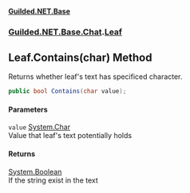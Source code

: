 #### [Guilded.NET.Base](Guilded_NET_Base.md 'Guilded.NET.Base')
### [Guilded.NET.Base.Chat](Guilded_NET_Base.md#Guilded_NET_Base_Chat 'Guilded.NET.Base.Chat').[Leaf](Leaf.md 'Guilded.NET.Base.Chat.Leaf')
## Leaf.Contains(char) Method
Returns whether leaf's text has specificed character.  
```csharp
public bool Contains(char value);
```
#### Parameters
<a name='Guilded_NET_Base_Chat_Leaf_Contains(char)_value'></a>
`value` [System.Char](https://docs.microsoft.com/en-us/dotnet/api/System.Char 'System.Char')  
Value that leaf's text potentially holds
  
#### Returns
[System.Boolean](https://docs.microsoft.com/en-us/dotnet/api/System.Boolean 'System.Boolean')  
If the string exist in the text
